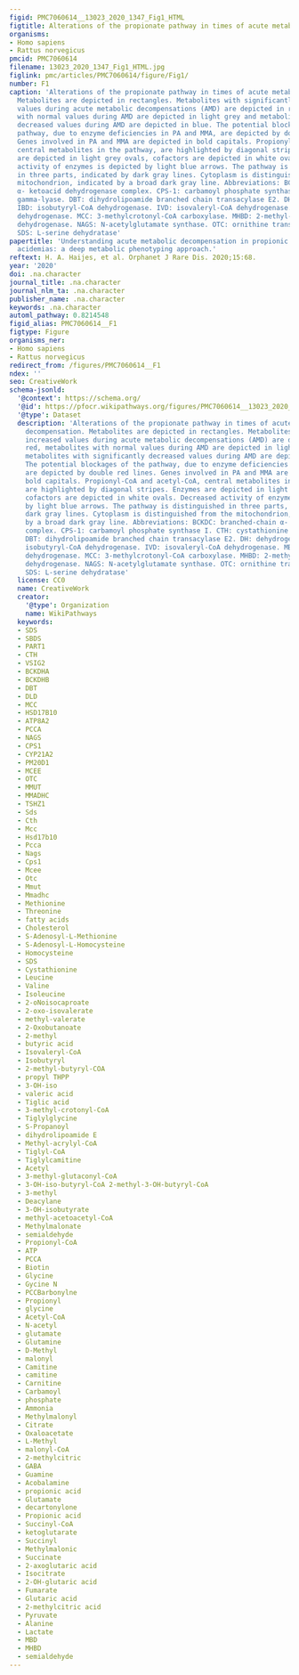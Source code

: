 ```yaml
---
figid: PMC7060614__13023_2020_1347_Fig1_HTML
figtitle: Alterations of the propionate pathway in times of acute metabolic decompensation
organisms:
- Homo sapiens
- Rattus norvegicus
pmcid: PMC7060614
filename: 13023_2020_1347_Fig1_HTML.jpg
figlink: pmc/articles/PMC7060614/figure/Fig1/
number: F1
caption: 'Alterations of the propionate pathway in times of acute metabolic decompensation.
  Metabolites are depicted in rectangles. Metabolites with significantly increased
  values during acute metabolic decompensations (AMD) are depicted in red, metabolites
  with normal values during AMD are depicted in light grey and metabolites with significantly
  decreased values during AMD are depicted in blue. The potential blockages of the
  pathway, due to enzyme deficiencies in PA and MMA, are depicted by double red lines.
  Genes involved in PA and MMA are depicted in bold capitals. Propionyl-CoA and acetyl-CoA,
  central metabolites in the pathway, are highlighted by diagonal stripes. Enzymes
  are depicted in light grey ovals, cofactors are depicted in white ovals. Decreased
  activity of enzymes is depicted by light blue arrows. The pathway is distinguished
  in three parts, indicated by dark gray lines. Cytoplasm is distinguished from the
  mitochondrion, indicated by a broad dark gray line. Abbreviations: BCKDC: branched-chain
  α- ketoacid dehydrogenase complex. CPS-1: carbamoyl phosphate synthase I. CTH: cystathionine
  gamma-lyase. DBT: dihydrolipoamide branched chain transacylase E2. DH: dehydrogenase.
  IBD: isobutyryl-CoA dehydrogenase. IVD: isovaleryl-CoA dehydrogenase. MBD: 2-methylbutyryl-CoA
  dehydrogenase. MCC: 3-methylcrotonyl-CoA carboxylase. MHBD: 2-methyl-3-hydroxy-butyryl-CoA
  dehydrogenase. NAGS: N-acetylglutamate synthase. OTC: ornithine transcarbamylase.
  SDS: L-serine dehydratase'
papertitle: 'Understanding acute metabolic decompensation in propionic and methylmalonic
  acidemias: a deep metabolic phenotyping approach.'
reftext: H. A. Haijes, et al. Orphanet J Rare Dis. 2020;15:68.
year: '2020'
doi: .na.character
journal_title: .na.character
journal_nlm_ta: .na.character
publisher_name: .na.character
keywords: .na.character
automl_pathway: 0.8214548
figid_alias: PMC7060614__F1
figtype: Figure
organisms_ner:
- Homo sapiens
- Rattus norvegicus
redirect_from: /figures/PMC7060614__F1
ndex: ''
seo: CreativeWork
schema-jsonld:
  '@context': https://schema.org/
  '@id': https://pfocr.wikipathways.org/figures/PMC7060614__13023_2020_1347_Fig1_HTML.html
  '@type': Dataset
  description: 'Alterations of the propionate pathway in times of acute metabolic
    decompensation. Metabolites are depicted in rectangles. Metabolites with significantly
    increased values during acute metabolic decompensations (AMD) are depicted in
    red, metabolites with normal values during AMD are depicted in light grey and
    metabolites with significantly decreased values during AMD are depicted in blue.
    The potential blockages of the pathway, due to enzyme deficiencies in PA and MMA,
    are depicted by double red lines. Genes involved in PA and MMA are depicted in
    bold capitals. Propionyl-CoA and acetyl-CoA, central metabolites in the pathway,
    are highlighted by diagonal stripes. Enzymes are depicted in light grey ovals,
    cofactors are depicted in white ovals. Decreased activity of enzymes is depicted
    by light blue arrows. The pathway is distinguished in three parts, indicated by
    dark gray lines. Cytoplasm is distinguished from the mitochondrion, indicated
    by a broad dark gray line. Abbreviations: BCKDC: branched-chain α- ketoacid dehydrogenase
    complex. CPS-1: carbamoyl phosphate synthase I. CTH: cystathionine gamma-lyase.
    DBT: dihydrolipoamide branched chain transacylase E2. DH: dehydrogenase. IBD:
    isobutyryl-CoA dehydrogenase. IVD: isovaleryl-CoA dehydrogenase. MBD: 2-methylbutyryl-CoA
    dehydrogenase. MCC: 3-methylcrotonyl-CoA carboxylase. MHBD: 2-methyl-3-hydroxy-butyryl-CoA
    dehydrogenase. NAGS: N-acetylglutamate synthase. OTC: ornithine transcarbamylase.
    SDS: L-serine dehydratase'
  license: CC0
  name: CreativeWork
  creator:
    '@type': Organization
    name: WikiPathways
  keywords:
  - SDS
  - SBDS
  - PART1
  - CTH
  - VSIG2
  - BCKDHA
  - BCKDHB
  - DBT
  - DLD
  - MCC
  - HSD17B10
  - ATP8A2
  - PCCA
  - NAGS
  - CPS1
  - CYP21A2
  - PM20D1
  - MCEE
  - OTC
  - MMUT
  - MMADHC
  - TSHZ1
  - Sds
  - Cth
  - Mcc
  - Hsd17b10
  - Pcca
  - Nags
  - Cps1
  - Mcee
  - Otc
  - Mmut
  - Mmadhc
  - Methionine
  - Threonine
  - fatty acids
  - Cholesterol
  - S-Adenosyl-L-Methionine
  - S-Adenosyl-L-Homocysteine
  - Homocysteine
  - SDS
  - Cystathionine
  - Leucine
  - Valine
  - Isoleucine
  - 2-oNoisocaproate
  - 2-oxo-isovalerate
  - methyl-valerate
  - 2-Oxobutanoate
  - 2-methyl
  - butyric acid
  - Isovaleryl-CoA
  - Isobutyryl
  - 2-methyl-butyryl-COA
  - propyl THPP
  - 3-OH-iso
  - valeric acid
  - Tiglic acid
  - 3-methyl-crotonyl-CoA
  - Tiglylglycine
  - S-Propanoyl
  - dihydrolipoamide E
  - Methyl-acrylyl-CoA
  - Tiglyl-CoA
  - Tiglylcamitine
  - Acetyl
  - 3-methyl-glutaconyl-CoA
  - 3-OH-iso-butyryl-CoA 2-methyl-3-OH-butyryl-CoA
  - 3-methyl
  - Deacylane
  - 3-OH-isobutyrate
  - methyl-acetoacetyl-CoA
  - Methylmalonate
  - semialdehyde
  - Propionyl-CoA
  - ATP
  - PCCA
  - Biotin
  - Glycine
  - Gycine N
  - PCCBarbonylne
  - Propionyl
  - glycine
  - Acetyl-CoA
  - N-acetyl
  - glutamate
  - Glutamine
  - D-Methyl
  - malonyl
  - Camitine
  - camitine
  - Carnitine
  - Carbamoyl
  - phosphate
  - Ammonia
  - Methylmalonyl
  - Citrate
  - Oxaloacetate
  - L-Methyl
  - malonyl-CoA
  - 2-methylcitric
  - GABA
  - Guamine
  - Acobalamine
  - propionic acid
  - Glutamate
  - decartonylone
  - Propionic acid
  - Succinyl-CoA
  - ketoglutarate
  - Succinyl
  - Methylmalonic
  - Succinate
  - 2-axoglutaric acid
  - Isocitrate
  - 2-OH-glutaric acid
  - Fumarate
  - Glutaric acid
  - 2-methylcitric acid
  - Pyruvate
  - Alanine
  - Lactate
  - MBD
  - MHBD
  - semialdehyde
---
```

